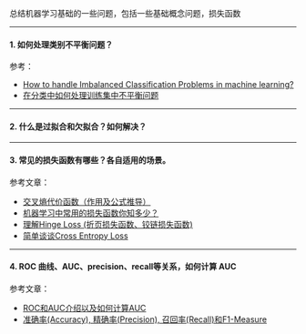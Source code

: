 
总结机器学习基础的一些问题，包括一些基础概念问题，损失函数

---

#### 1. 如何处理类别不平衡问题？




参考：

- [How to handle Imbalanced Classification Problems in machine learning?](https://www.analyticsvidhya.com/blog/2017/03/imbalanced-classification-problem/)
- [在分类中如何处理训练集中不平衡问题](https://blog.csdn.net/heyongluoyao8/article/details/49408131)


---

#### 2. 什么是过拟合和欠拟合？如何解决？


---

#### 3. 常见的损失函数有哪些？各自适用的场景。

参考文章：

- [交叉熵代价函数（作用及公式推导）](https://blog.csdn.net/u014313009/article/details/51043064)
- [机器学习中常用的损失函数你知多少？](https://www.jiqizhixin.com/articles/091202)
- [理解Hinge Loss (折页损失函数、铰链损失函数)](https://blog.csdn.net/fendegao/article/details/79968994)
- [简单谈谈Cross Entropy Loss](https://blog.csdn.net/xg123321123/article/details/80781611)



---
#### 4. ROC 曲线、AUC、precision、recall等关系，如何计算 AUC

参考文章：

- [ROC和AUC介绍以及如何计算AUC](http://alexkong.net/2013/06/introduction-to-auc-and-roc/)
- [准确率(Accuracy), 精确率(Precision), 召回率(Recall)和F1-Measure](https://blog.argcv.com/articles/1036.c)
